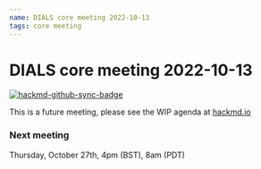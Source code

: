 ```yaml
---
name: DIALS core meeting 2022-10-13
tags: core meeting
---
```


# DIALS core meeting 2022-10-13

[![hackmd-github-sync-badge](https://hackmd.io/DrlYjuUBTcmvBZFgC4cIpA/badge)](https://hackmd.io/DrlYjuUBTcmvBZFgC4cIpA)

This is a future meeting, please see the WIP agenda at [hackmd.io](https://hackmd.io/DrlYjuUBTcmvBZFgC4cIpA)


### Next meeting

Thursday, October 27th, 4pm (BST), 8am (PDT)
